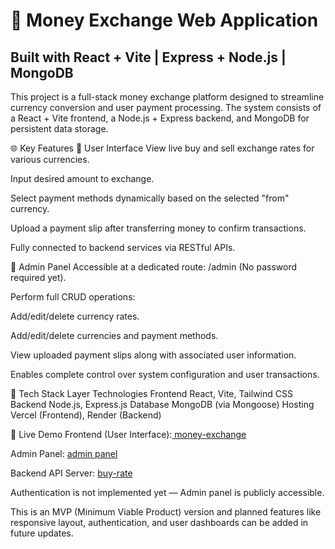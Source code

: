 # 💱 Money Exchange Web Application

## Built with React + Vite | Express + Node.js | MongoDB

This project is a full-stack money exchange platform designed to streamline currency conversion and user payment processing. The system consists of a React + Vite frontend, a Node.js + Express backend, and MongoDB for persistent data storage.

🌐 Key Features
👥 User Interface
View live buy and sell exchange rates for various currencies.

Input desired amount to exchange.

Select payment methods dynamically based on the selected "from" currency.

Upload a payment slip after transferring money to confirm transactions.

Fully connected to backend services via RESTful APIs.

🔐 Admin Panel
Accessible at a dedicated route: /admin (No password required yet).

Perform full CRUD operations:

Add/edit/delete currency rates.

Add/edit/delete currencies and payment methods.

View uploaded payment slips along with associated user information.

Enables complete control over system configuration and user transactions.

🧰 Tech Stack
Layer	Technologies
Frontend	React, Vite, Tailwind CSS 
Backend	Node.js, Express.js
Database	MongoDB (via Mongoose)
Hosting	Vercel (Frontend), Render (Backend)

🚀 Live Demo
Frontend (User Interface):[ money-exchange](https://money-exchange-frontend-rose.vercel.app/)

Admin Panel: [admin panel](https://money-exchange-frontend-rose.vercel.app/admin)

Backend API Server: [buy-rate](https://currency-rate-cwtr.onrender.com/api/buy_rate)


Authentication is not implemented yet — Admin panel is publicly accessible.

This is an MVP (Minimum Viable Product) version and planned features like responsive layout, authentication, and user dashboards can be added in future updates.
